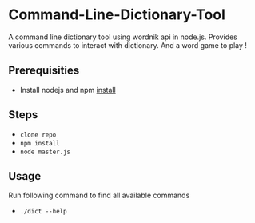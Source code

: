# Command-Line-Dictionary-Tool

A command line dictionary tool using wordnik api in node.js. Provides various commands to interact with dictionary. And a word game to play !

## Prerequisities
- Install nodejs and npm [install](https://nodejs.org/en/download/package-manager/)

## Steps
- `clone repo`
- `npm install`
- `node master.js`

## Usage
Run following command to find all available commands 
- `./dict --help`
